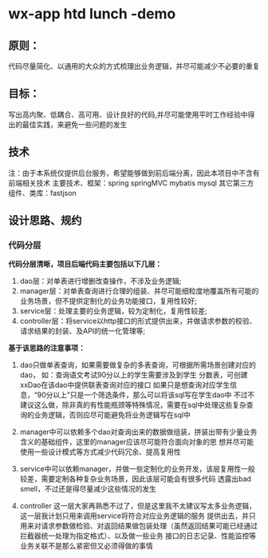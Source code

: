 # wx-app htd lunch -demo

## 原则：
代码尽量简化、以通用的大众的方式梳理出业务逻辑，并尽可能减少不必要的重复

## 目标：
写出高内聚、低耦合、高可用、设计良好的代码,并尽可能使用平时工作经验中得出的最佳实践，来避免一些问题的发生

## 技术
注：由于本系统仅提供后台服务，希望能够做到前后端分离，因此本项目中不含有前端相关技术
主要技术、框架：spring springMVC mybatis mysql
其它第三方组件、类库：fastjson

## 设计思路、规约

### 代码分层
**代码分层清晰，项目后端代码主要包括以下几层：**
1. dao层：对单表进行增删改查操作，不涉及业务逻辑;
2. manager层：对单表查询进行合理的组装、并尽可能细粒度地覆盖所有可能的业务场景，但不提供定制化的业务功能接口，复用性较好;
3. service层：处理主要的业务逻辑，较为定制化，复用性较差;
4. controller层：将service以http接口的形式提供出来，并做请求参数的校验、请求结果的封装、及API的统一化管理等;

**基于该思路的注意事项：**
1. dao只做单表查询，如果需要做复杂的多表查询，可根据所需场景创建对应的dao，
如：查询语文考试90分以上的学生需要涉及到学生 分数表，可创建xxDao在该dao中提供联表查询对应的接口
如果只是想查询对应学生信息，“90分以上”只是一个筛选条件，那么可以将该sql写在学生dao中
不过不建议这么做，除非真的有性能瓶颈等特殊情况，需要在sql中处理这些复杂查询的业务逻辑，否则应尽可能避免将业务逻辑写在sql中

2. manager中可以依赖多个dao对查询出来的数据做组装，拼装出带有少量业务含义的基础组件，这里的manager应该尽可能符合面向对象的思
想并尽可能使用一些设计模式等方式减少代码冗余、提高复用性

3. service中可以依赖manager，并做一些定制化的业务开发，该层复用性一般较差，需要定制各种复杂业务场景，因此该层可能会有很多代码
透露出bad smell，不过还是得尽量减少这些情况的发生

4. controller 这一层大家再熟悉不过了，但是这里我不太建议写太多业务逻辑，这一层我计划只用来调用service将符合对应业务逻辑的服务
提供出去，并只用来对请求参数做检验、对返回结果做包装处理（虽然返回结果可能已经通过拦截器统一处理为指定格式）、以及做一些业务
接口的日志记录、性能监控等业务关联不是那么紧密但又必须得做的事情

